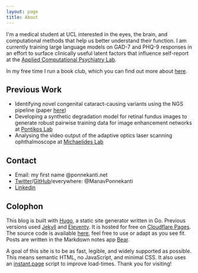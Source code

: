 ```yaml
---
layout: page
title: About
---
```


I'm a medical student at UCL interested in the eyes, the brain, and computational methods that help us better understand their function. I am currently training large language models on GAD-7 and PHQ-9 responses in an effort to surface clinically useful latent factors that influence self-report at the [Applied Computational Psychiatry Lab](https://acplab.org/).

In my free time I run a book club, which you can find out more about [here](/book-club).

## Previous Work

- Identifying novel congenital cataract-causing variants using the NGS pipeline (paper [here](https://pubmed.ncbi.nlm.nih.gov/38957147/))
- Developing a synthetic degradation model for retinal fundus images to generate robust pairwise training data for image enhancement networks at [Pontikos Lab](https://pontikoslab.com/)
- Analysing the video output of the adaptive optics laser scanning ophthalmoscope at [Michaelides Lab](https://www.ucl.ac.uk/ioo/research/research-labs-and-groups/michaelides-lab)

## Contact

- Email: my first name @ponnekanti.net
- [Twitter](https://x.com/ManavPonnekanti)/[GitHub](https://github.com/ManavPonnekanti)/everywhere: @ManavPonnekanti
- [Linkedin](https://linkedin.com/in/manavponnekanti)

## Colophon

This blog is built with [Hugo](https://gohugo.io/), a static site generator written in Go. Previous versions used [Jekyll](https://jekyllrb.com) and [Eleventy](https://11ty.dev). It is hosted for free on [Cloudflare Pages](https://pages.cloudflare.com). The source code is available [here](https://github.com/ManavPonnekanti/blog), feel free to use or adapt as you see fit. Posts are written in the Markdown notes app [Bear](https://bear.app).

A goal of this site is to be as fast, legible, and widely supported as possible. This means semantic HTML, no JavaScript, and minimal CSS. It also uses an [instant.page](https://instant.page) script to improve load-times. Thank you for visiting!